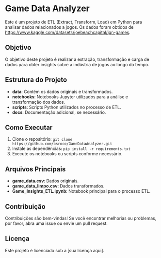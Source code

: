 # Game Data Analyzer

Este é um projeto de ETL (Extract, Transform, Load) em Python para analisar dados relacionados a jogos. Os dados foram obtidos de https://www.kaggle.com/datasets/joebeachcapital/ign-games.

## Objetivo

O objetivo deste projeto é realizar a extração, transformação e carga de dados para obter insights sobre a indústria de jogos ao longo do tempo.

## Estrutura do Projeto

- **data**: Contém os dados originais e transformados.
- **notebooks**: Notebooks Jupyter utilizados para a análise e transformação dos dados.
- **scripts**: Scripts Python utilizados no processo de ETL.
- **docs**: Documentação adicional, se necessário.

## Como Executar

1. Clone o repositório: `git clone https://github.com/bsroco/GameDataAnalyzer.git`
2. Instale as dependências: `pip install -r requirements.txt`
3. Execute os notebooks ou scripts conforme necessário.

## Arquivos Principais

- **game_data.csv**: Dados originais.
- **game_data_limpo.csv**: Dados transformados.
- **Game_Insights_ETL.ipynb**: Notebook principal para o processo ETL.

## Contribuição

Contribuições são bem-vindas! Se você encontrar melhorias ou problemas, por favor, abra uma issue ou envie um pull request.

## Licença

Este projeto é licenciado sob a [sua licença aqui].

